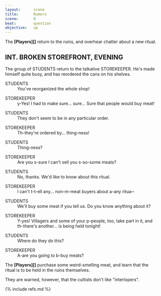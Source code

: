 ```yaml
---
layout:      scene
title:       Rumors
scene:       0
beat:        question
objective:   up
---
```



The **[Players][]** return to the ruins, and overhear chatter about a new ritual.

<div class="screenplay">
<div class="page-break"></div>

<h2 class="full-slugline">INT. BROKEN STOREFRONT, EVENING</h2>

<p class="action">
The group of STUDENTS return to the talkative STOREKEEPER.
He's made himself quite busy, and has reordered the cans on his shelves.
</p>

<dl>
<dt class="character">STUDENTS</dt>
<dd class="dialogue">You've reorganized the whole shop!</dd>
</dl>

<dl>
<dt class="character">STOREKEEPER</dt>
<dd class="dialogue">y-Yes! I had to make sure... sure... Sure that people would buy meat!</dd>
</dl>

<dl>
<dt class="character">STUDENTS</dt>
<dd class="dialogue">They don't seem to be in any particular order.</dd>
</dl>

<dl>
<dt class="character">STOREKEEPER</dt>
<dd class="dialogue">Th-they're ordered by... thing-ness!</dd>
</dl>

<dl>
<dt class="character">STUDENTS</dt>
<dd class="dialogue">Thing-ness?</dd>
</dl>

<dl>
<dt class="character">STOREKEEPER</dt>
<dd class="dialogue">Are you s-sure I can't sell you s-so-some meats?</dd>
</dl>

<dl>
<dt class="character">STUDENTS</dt>
<dd class="dialogue">No, thanks. We'd like to know about this ritual.</dd>
</dl>

<dl>
<dt class="character">STOREKEEPER</dt>
<dd class="dialogue">I can't t-t-ell any... non-m-meat buyers about a-any ritua&#8209;&#8209;</dd>
</dl>

<dl>
<dt class="character">STUDENTS</dt>
<dd class="dialogue">We'll buy some meat if you tell us. Do you know anything about it?</dd>
</dl>

<dl>
<dt class="character">STOREKEEPER</dt>
<dd class="dialogue">Y-yes! Villagers and some of your p-people, too, take part in it,
and th-there's another... is being held tonight!</dd>
</dl>

<dl>
<dt class="character">STUDENTS</dt>
<dd class="dialogue">Where do they do this?</dd>
</dl>

<dl>
<dt class="character">STOREKEEPER</dt>
<dd class="dialogue">A-are you going to b-buy meats?</dd>
</dl>

</div>


[#]: # (avoid meat => BARTER > 2)

The **[Players][]** purchase some weird-smelling meat,
and learn that the ritual is to be held in the ruins themselves.

They are warned, however, that the cultists don't like "interlopers".


{% include refs.md %}





